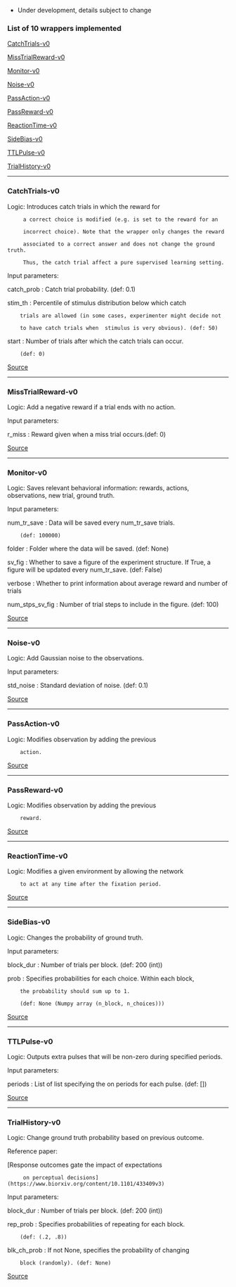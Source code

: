 * Under development, details subject to change

### List of 10 wrappers implemented

[CatchTrials-v0](#catchtrials-v0)

[MissTrialReward-v0](#misstrialreward-v0)

[Monitor-v0](#monitor-v0)

[Noise-v0](#noise-v0)

[PassAction-v0](#passaction-v0)

[PassReward-v0](#passreward-v0)

[ReactionTime-v0](#reactiontime-v0)

[SideBias-v0](#sidebias-v0)

[TTLPulse-v0](#ttlpulse-v0)

[TrialHistory-v0](#trialhistory-v0)

___

### CatchTrials-v0



Logic: Introduces catch trials in which the reward for

         a correct choice is modified (e.g. is set to the reward for an

         incorrect choice). Note that the wrapper only changes the reward

         associated to a correct answer and does not change the ground truth.

         Thus, the catch trial affect a pure supervised learning setting.



Input parameters: 



catch_prob : Catch trial probability. (def: 0.1)



stim_th : Percentile of stimulus distribution below which catch

        trials are allowed (in some cases, experimenter might decide not

        to have catch trials when  stimulus is very obvious). (def: 50)



start : Number of trials after which the catch trials can occur.

        (def: 0)



[Source](https://github.com/gyyang/neurogym/blob/master/neurogym/wrappers/catch_trials.py)

___

### MissTrialReward-v0



Logic: Add a negative reward if a trial ends with no action.



Input parameters: 



r_miss : Reward given when a miss trial occurs.(def: 0)



[Source](https://github.com/gyyang/neurogym/blob/master/neurogym/wrappers/miss_trials_reward.py)

___

### Monitor-v0



Logic: Saves relevant behavioral information: rewards, actions, observations, new trial, ground truth.



Input parameters: 



num_tr_save : Data will be saved every num_tr_save trials.

        (def: 100000)



folder : Folder where the data will be saved. (def: None)



sv_fig : Whether to save a figure of the experiment structure. If True, a figure will be updated every num_tr_save. (def: False)



verbose : Whether to print information about average reward and number of trials



num_stps_sv_fig : Number of trial steps to include in the figure. (def: 100)



[Source](https://github.com/gyyang/neurogym/blob/master/neurogym/wrappers/monitor.py)

___

### Noise-v0



Logic: Add Gaussian noise to the observations.



Input parameters: 



std_noise : Standard deviation of noise. (def: 0.1)



[Source](https://github.com/gyyang/neurogym/blob/master/neurogym/wrappers/noise.py)

___

### PassAction-v0



Logic: Modifies observation by adding the previous

        action.



[Source](https://github.com/gyyang/neurogym/blob/master/neurogym/wrappers/pass_action.py)

___

### PassReward-v0



Logic: Modifies observation by adding the previous

        reward.



[Source](https://github.com/gyyang/neurogym/blob/master/neurogym/wrappers/pass_reward.py)

___

### ReactionTime-v0



Logic: Modifies a given environment by allowing the network

        to act at any time after the fixation period.



[Source](https://github.com/gyyang/neurogym/blob/master/neurogym/wrappers/reaction_time.py)

___

### SideBias-v0



Logic: Changes the probability of ground truth.



Input parameters: 



block_dur : Number of trials per block. (def: 200 (int))



prob : Specifies probabilities for each choice. Within each block,

        the probability should sum up to 1.

        (def: None (Numpy array (n_block, n_choices)))



[Source](https://github.com/gyyang/neurogym/blob/master/neurogym/wrappers/side_bias.py)

___

### TTLPulse-v0



Logic: Outputs extra pulses that will be non-zero during specified periods.



Input parameters: 



periods : List of list specifying the on periods for each pulse. (def: [])



[Source](https://github.com/gyyang/neurogym/blob/master/neurogym/wrappers/ttl_pulse.py)

___

### TrialHistory-v0



Logic: Change ground truth probability based on previous outcome.



Reference paper: 



[Response outcomes gate the impact of expectations

         on perceptual decisions](https://www.biorxiv.org/content/10.1101/433409v3)



Input parameters: 



block_dur : Number of trials per block. (def: 200 (int))



rep_prob : Specifies probabilities of repeating for each block.

        (def: (.2, .8))



blk_ch_prob : If not None, specifies the probability of changing

        block (randomly). (def: None)



[Source](https://github.com/gyyang/neurogym/blob/master/neurogym/wrappers/trial_hist.py)

